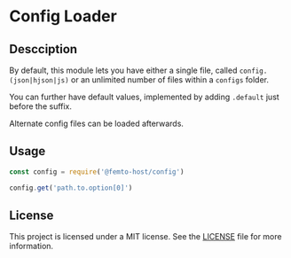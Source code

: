 # Config Loader

## Descciption 

 By default, this module lets you have either a single file, called `config.(json|hjson|js)` or an unlimited number of files within a `configs` folder.
 
 You can further have default values, implemented by adding `.default` just before the suffix.

 Alternate config files can be loaded afterwards. 

 ## Usage 

```JavaScript
const config = require('@femto-host/config')

config.get('path.to.option[0]')
```

## License 

This project is licensed under a MIT license. See the [LICENSE](LICENSE "LICENSE") file for more information. 
